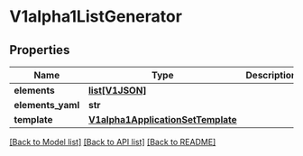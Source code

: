 # V1alpha1ListGenerator

## Properties
Name | Type | Description | Notes
------------ | ------------- | ------------- | -------------
**elements** | [**list[V1JSON]**](V1JSON.md) |  | [optional] 
**elements_yaml** | **str** |  | [optional] 
**template** | [**V1alpha1ApplicationSetTemplate**](V1alpha1ApplicationSetTemplate.md) |  | [optional] 

[[Back to Model list]](../README.md#documentation-for-models) [[Back to API list]](../README.md#documentation-for-api-endpoints) [[Back to README]](../README.md)


